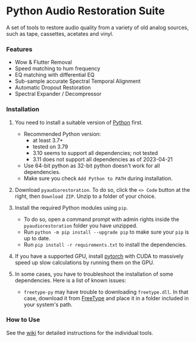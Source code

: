 # Python Audio Restoration Suite
A set of tools to restore audio quality from a variety of old analog sources, such as tape, cassettes, acetates and vinyl.

### Features
- Wow & Flutter Removal
- Speed matching to hum frequency
- EQ matching with differential EQ
- Sub-sample accurate Spectral Temporal Alignment
- Automatic Dropout Restoration
- Spectral Expander / Decompressor

### Installation
1) You need to install a suitable version of [Python](https://www.python.org/downloads/) first.
   - Recommended Python version: 
     - at least 3.7+
     - tested on 3.79
     - 3.10 seems to support all dependencies; not tested
     - 3.11 does not support all dependencies as of 2023-04-21
   - Use 64-bit python as 32-bit python doesn't work for all dependencies.
   - Make sure you check `Add Python to PATH` during installation.

2) Download `pyaudiorestoration`. To do so, click the `<> Code` button at the right, then `Download ZIP`. Unzip to a folder of your choice.

3) Install the required Python modules using `pip`. 
   - To do so, open a command prompt with admin rights inside the `pyaudiorestoration` folder you have unzipped.
   - Run `python -m pip install --upgrade pip` to make sure your `pip` is up to date.
   - Run `pip install -r requirements.txt` to install the dependencies.

4) If you have a supported GPU, install [pytorch](https://pytorch.org/get-started/locally/) with CUDA to massively speed up slow calculations by running them on the GPU. 

5) In some cases, you have to troubleshoot the installation of some dependencies. Here is a list of known issues:
   - `freetype-py` may have trouble to downloading `freetype.dll`. In that case, download it from [FreeType](https://www.freetype.org/download.html) and place it in a folder included in your system's path.


### How to Use
See the [wiki](https://github.com/HENDRIX-ZT2/pyaudiorestoration/wiki) for detailed instructions for the individual tools.
